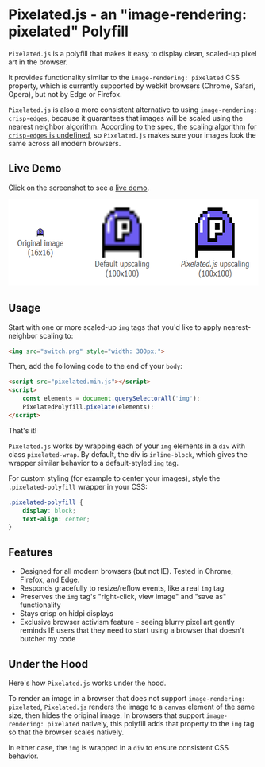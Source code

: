 # Pixelated.js - an "image-rendering: pixelated" Polyfill

`Pixelated.js` is a polyfill that makes it easy to display clean, scaled-up pixel art in the browser.

It provides functionality similar to the `image-rendering: pixelated` CSS property, which is currently supported by webkit browsers (Chrome, Safari, Opera), but not by Edge or Firefox.

`Pixelated.js` is also a more consistent alternative to using `image-rendering: crisp-edges`, because it guarantees that images will be scaled using the nearest neighbor algorithm. [According to the spec, the scaling algorithm for `crisp-edges` is undefined](https://stackoverflow.com/a/20678910/2234742), so `Pixelated.js` makes sure your images look the same across all modern browsers.

## Live Demo

Click on the screenshot to see a [live demo](https://www.maxlaumeister.com/pixelated-js/).

<a href="https://www.maxlaumeister.com/pixelated-js/"><img alt="Pixelated.js Screenshot" src="/screenshot.png?raw=true" width="635" height="175" title="Click for Live Demo"></a>

## Usage

Start with one or more scaled-up `img` tags that you'd like to apply nearest-neighbor scaling to:

```html
<img src="switch.png" style="width: 300px;">
```

Then, add the following code to the end of your `body`:

```html
<script src="pixelated.min.js"></script>
<script>
    const elements = document.querySelectorAll('img');
    PixelatedPolyfill.pixelate(elements);
</script>
```

That's it!

`Pixelated.js` works by wrapping each of your `img` elements in a `div` with class `pixelated-wrap`. By default, the div is `inline-block`, which gives the wrapper similar behavior to a default-styled `img` tag.

For custom styling (for example to center your images), style the `.pixelated-polyfill` wrapper in your CSS:

```css
.pixelated-polyfill {
    display: block;
    text-align: center;
}
```

## Features

* Designed for all modern browsers (but not IE). Tested in Chrome, Firefox, and Edge.
* Responds gracefully to resize/reflow events, like a real `img` tag
* Preserves the `img` tag's "right-click, view image" and "save as" functionality
* Stays crisp on hidpi displays
* Exclusive browser activism feature - seeing blurry pixel art gently reminds IE users that they need to start using a browser that doesn't butcher my code

## Under the Hood

Here's how `Pixelated.js` works under the hood.

To render an image in a browser that does not support `image-rendering: pixelated`, `Pixelated.js` renders the image to a `canvas` element of the same size, then hides the original image. In browsers that support `image-rendering: pixelated` natively, this polyfill adds that property to the `img` tag so that the browser scales natively.

In either case, the `img` is wrapped in a `div` to ensure consistent CSS behavior.
